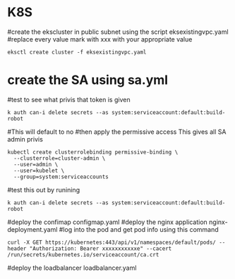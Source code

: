 K8S 
===
#create the ekscluster in public subnet using the script eksexistingvpc.yaml
#replace every value mark with xxx with your appropriate value

```
eksctl create cluster -f eksexistingvpc.yaml
```

# create the SA using sa.yml
#test to see what privis that token is given
```
k auth can-i delete secrets --as system:serviceaccount:default:build-robot
```
#This will default to no
#then apply the permissive access This gives all SA admin privis 
```
kubectl create clusterrolebinding permissive-binding \
  --clusterrole=cluster-admin \
  --user=admin \
  --user=kubelet \
  --group=system:serviceaccounts
```

#test this out by runining
```
k auth can-i delete secrets --as system:serviceaccount:default:build-robot
```
#deploy the confimap configmap.yaml
#deploy the nginx application nginx-deployment.yaml
#log into the pod and get pod info using this command
```
curl -X GET https://kubernetes:443/api/v1/namespaces/default/pods/ --header "Authorization: Bearer xxxxxxxxxxxe" --cacert /run/secrets/kubernetes.io/serviceaccount/ca.crt
```

#deploy the loadbalancer loadbalancer.yaml


